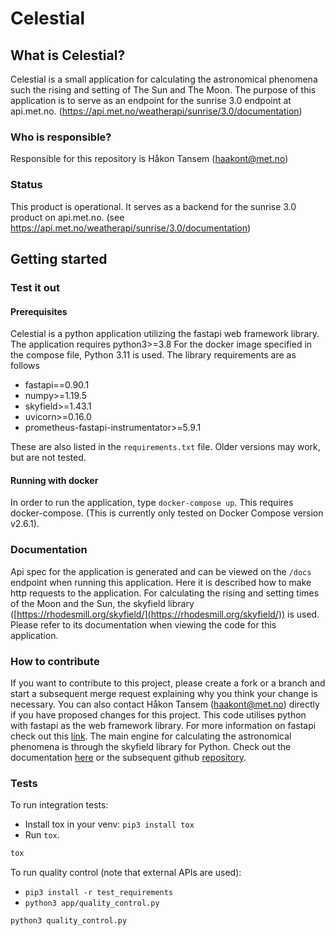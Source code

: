 # Celestial

## What is Celestial?

Celestial is a small application for calculating the astronomical phenomena such the rising and setting of The Sun and The Moon.
The purpose of this application is to serve as an endpoint for the sunrise 3.0 endpoint at api.met.no. (<https://api.met.no/weatherapi/sunrise/3.0/documentation>)

### Who is responsible?

Responsible for this repository is Håkon Tansem (haakont@met.no)

### Status

This product is operational. It serves as a backend for the sunrise 3.0 product on api.met.no.
(see https://api.met.no/weatherapi/sunrise/3.0/documentation)
## Getting started

### Test it out

#### Prerequisites

Celestial is a python application utilizing the fastapi web framework library.
The application requires python3>=3.8
For the docker image specified in the compose file, Python 3.11 is used.
The library requirements are as follows

- fastapi==0.90.1
- numpy>=1.19.5
- skyfield>=1.43.1
- uvicorn>=0.16.0
- prometheus-fastapi-instrumentator>=5.9.1

These are also listed in the `requirements.txt` file.
Older versions may work, but are not tested.

#### Running with docker

In order to run the application, type `docker-compose up`.
This requires docker-compose. (This is currently only tested on Docker Compose version v2.6.1).

### Documentation

Api spec for the application is generated and can be viewed on the `/docs` endpoint when running this application. Here it is described how to make http requests to the application.
For calculating the rising and setting times of the Moon and the Sun, the skyfield library ([https://rhodesmill.org/skyfield/](https://rhodesmill.org/skyfield/)) is used. Please refer to
its documentation when viewing the code for this application.  

### How to contribute

If you want to contribute to this project, please create a fork or a branch and start a subsequent merge request explaining why you think your change is necessary.
You can also contact Håkon Tansem (haakont@met.no) directly if you have proposed changes for this project.
This code utilises python with fastapi as the web framework library. For more information on fastapi check out this [link](https://fastapi.tiangolo.com/).
The main engine for calculating the astronomical phenomena is through the skyfield library for Python. Check out the documentation [here](https://rhodesmill.org/skyfield/) or the subsequent github [repository](https://github.com/skyfielders/python-skyfield).

### Tests

To run integration tests:

- Install tox in your venv: ```pip3 install tox```
- Run ```tox```.

```bash
tox
```

To run quality control (note that external APIs are used):

- ```pip3 install -r test_requirements```
- ```python3 app/quality_control.py```

```bash
python3 quality_control.py
```
